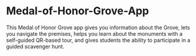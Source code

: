 # Medal-of-Honor-Grove-App

This Medal of Honor Grove app gives you information about the Grove, lets you navigate the premises, helps you learn about the monuments with a self-guided QR-based tour, and gives students the ability to participate in a guided scavenger hunt.

